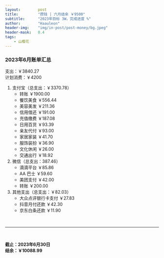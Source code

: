 ```yaml
---
layout:        post
title:         "攒钱 | 六月结余 ￥9500"
subtitle:      "2023年目标 3W，完成进度 %"
author:        "Haauleon"
header-img:    "img/in-post/post-money/bg.jpeg"
header-mask:   0.4
tags:
    - 山樱花
---
```


### 2023年6月账单汇总         
支出：￥3840.27                  
计划消费：￥4200        

1. 支付宝（总支出：￥3370.78）   
    - 转账 ￥1900.00   
    - 餐饮美食 ￥556.44        
    - 美容美发 ￥211.36     
    - 信用借还 ￥191.00    
    - 充值缴费 ￥187.08     
    - 日用百货 ￥93.39      
    - 亲友代付 ￥93.00     
    - 家居家装 ￥41.70    
    - 服饰装扮 ￥36.90    
    - 文化休闲 ￥26.00    
    - 交通出行 ￥18.92      
2. 微信（总支出：387.46）      
    - 滴滴平台 ￥85.86   
    - AA 巴士 ￥59.60    
    - 美团支付 ￥42.00    
    - 转账 ￥200.00       
3. 其他支出（总支出：￥82.03）     
    - 大众点评银行卡支付 ￥27.83    
    - 抖音月付还款 ￥42.30    
    - 京东白条还款 ￥11.90   

<br>

---

<br>

**截止：2023年6月30日**     
**结余：￥10088.99**        